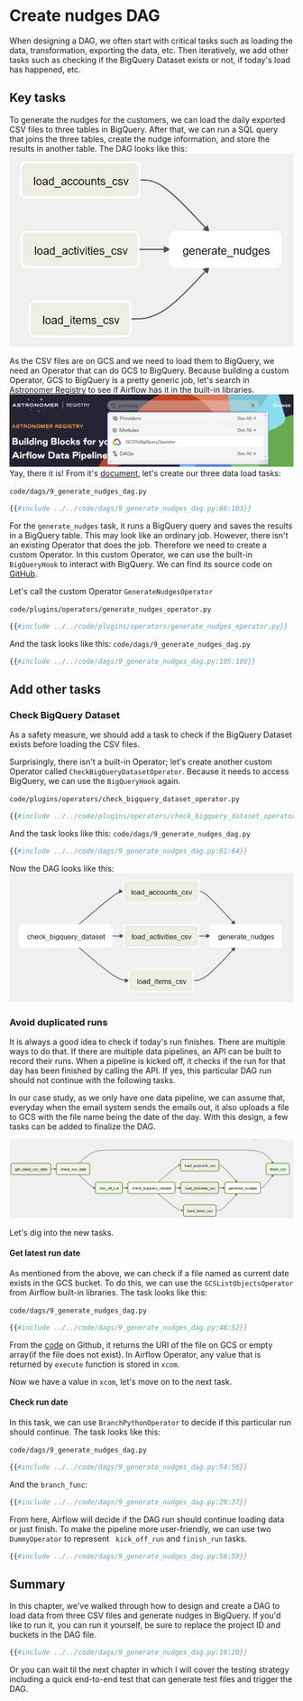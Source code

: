 # Create nudges DAG
When designing a DAG, we often start with critical tasks such as loading the data, transformation, exporting the data, etc. Then iteratively, we add other tasks such as checking if the BigQuery Dataset exists or not, if today's load has happened, etc.

## Key tasks

To generate the nudges for the customers, we can load the daily exported CSV files to three tables in BigQuery. After that, we can run a SQL query that joins the three tables, create the nudge information, and store the results in another table.
The DAG looks like this:
![case-study-dag-1](case-study-dag-1.png)

As the CSV files are on GCS and we need to load them to BigQuery, we need an Operator that can do GCS to BigQuery. Because building a custom Operator, GCS to BigQuery is a pretty generic job, let's search in [Astronomer Registry](https://registry.astronomer.io/) to see if Airflow has it in the built-in libraries.
![GCS-to-BQ-search](GCS-to-BQ-search.png)
Yay, there it is! From it's [document](https://registry.astronomer.io/providers/google/modules/gcstobigqueryoperator/#example-dags), let's create our three data load tasks:

`code/dags/9_generate_nudges_dag.py`
```python
{{#include ../../code/dags/9_generate_nudges_dag.py:66:103}}
```

For the `generate_nudges` task, it runs a BigQuery query and saves the results in a BigQuery table. This may look like an ordinary job. However, there isn't an existing Operator that does the job. Therefore we need to create a custom Operator. In this custom Operator, we can use the built-in `BigQueryHook` to interact with BigQuery. We can find its source code on [GitHub](https://github.com/apache/airflow/blob/main/airflow/providers/google/cloud/hooks/bigquery.py#L66).

Let's call the custom Operator `GenerateNudgesOperator`

`code/plugins/operators/generate_nudges_operator.py`
```python
{{#include ../../code/plugins/operators/generate_nudges_operator.py}}
```

And the task looks like this:
`code/dags/9_generate_nudges_dag.py`
```python
{{#include ../../code/dags/9_generate_nudges_dag.py:105:109}}
```

## Add other tasks

### Check BigQuery Dataset
As a safety measure, we should add a task to check if the BigQuery Dataset exists before loading the CSV files.

Surprisingly, there isn't a built-in Operator; let's create another custom Operator called `CheckBigQueryDatasetOperator`. Because it needs to access BigQuery, we can use the `BigQueryHook` again.

`code/plugins/operators/check_bigquery_dataset_operator.py`
```python
{{#include ../../code/plugins/operators/check_bigquery_dataset_operator.py}}
```

And the task looks like this:
`code/dags/9_generate_nudges_dag.py`
```python
{{#include ../../code/dags/9_generate_nudges_dag.py:61:64}}
```

Now the DAG looks like this:
![case-study-dag-2](case-study-dag-2.png)

### Avoid duplicated runs
It is always a good idea to check if today's run finishes. There are multiple ways to do that. If there are multiple data pipelines, an API can be built to record their runs. When a pipeline is kicked off, it checks if the run for that day has been finished by calling the API. If yes, this particular DAG run should not continue with the following tasks.

In our case study, as we only have one data pipeline, we can assume that, everyday when the email system sends the emails out, it also uploads a file to GCS with the file name being the date of the day. With this design, a few tasks can be added to finalize the DAG.

![case-study-dag-3](case-study-dag-3.png)

Let's dig into the new tasks.

#### Get latest run date
As mentioned from the above, we can check if a file named as current date exists in the GCS bucket. To do this, we can use the `GCSListObjectsOperator` from Airflow built-in libraries. The task looks like this:

`code/dags/9_generate_nudges_dag.py`
```python
{{#include ../../code/dags/9_generate_nudges_dag.py:48:52}}
```

From the [code](https://github.com/apache/airflow/blob/main/airflow/providers/google/cloud/operators/gcs.py#L279) on Github, it returns the URI of the file on GCS or empty array(if the file does not exist). In Airflow Operator, any value that is returned by `execute` function is stored in `xcom`.

Now we have a value in `xcom`, let's move on to the next task.

#### Check run date
In this task, we can use `BranchPythonOperator` to decide if this particular run should continue. The task looks like this:

`code/dags/9_generate_nudges_dag.py`
```python
{{#include ../../code/dags/9_generate_nudges_dag.py:54:56}}
```

And the `branch_func`:
```python
{{#include ../../code/dags/9_generate_nudges_dag.py:29:37}}
```

From here, Airflow will decide if the DAG run should continue loading data or just finish. To make the pipeline more user-friendly, we can use two `DummyOperator` to represent ` kick_off_run` and `finish_run` tasks.
```python
{{#include ../../code/dags/9_generate_nudges_dag.py:58:59}}
```

## Summary
In this chapter, we've walked through how to design and create a DAG to load data from three CSV files and generate nudges in BigQuery. If you'd like to run it, you can run it yourself, be sure to replace the project ID and buckets in the DAG file.
```python
{{#include ../../code/dags/9_generate_nudges_dag.py:18:20}}
```
Or you can wait til the next chapter in which I will cover the testing strategy including a quick end-to-end test that can generate test files and trigger the DAG.
